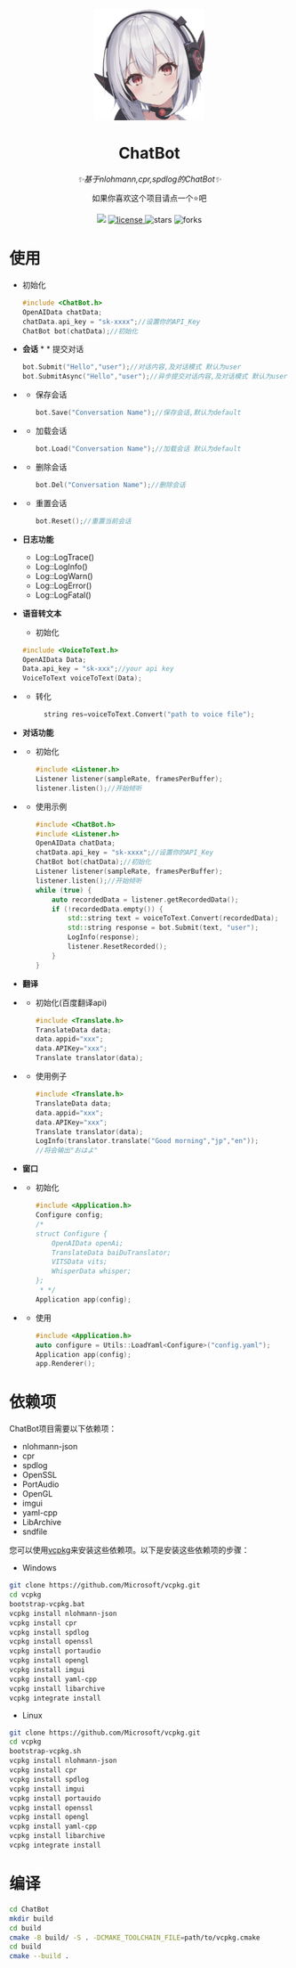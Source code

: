 <p align="center">
    <img src="https://github.com/NGLSG/ChatBot/raw/main/img/self.png" width="200" height="200" alt="ChatBot">
</p>

<div align="center">

# ChatBot

_✨基于nlohmann,cpr,spdlog的ChatBot✨_

如果你喜欢这个项目请点一个⭐吧

</div>


<p align="center">
  <img src="https://img.shields.io/badge/Author-Ge%E6%B1%81%E8%8F%8C-yellow">
  <a href="https://raw.githubusercontent.com/NGLSG/ChatBot/main/LICENSE">
    <img src="https://img.shields.io/github/license/NGLSG/ChatBot" alt="license">
  </a>
  <img src="https://img.shields.io/github/stars/NGLSG/ChatBot.svg" alt="stars">
  <img src="https://img.shields.io/github/forks/NGLSG/ChatBot.svg" alt="forks">
</p>

# 使用

* 初始化

    ```c++
    #include <ChatBot.h>
    OpenAIData chatData;
    chatData.api_key = "sk-xxxx";//设置你的API_Key
    ChatBot bot(chatData);//初始化
    ```

* **会话**
    *
        * 提交对话
    ```c++
    bot.Submit("Hello","user");//对话内容,及对话模式 默认为user
    bot.SubmitAsync("Hello","user");//异步提交对话内容,及对话模式 默认为user
    ```

*
    * 保存会话
      ```c++
      bot.Save("Conversation Name");//保存会话,默认为default
      ```

*
    * 加载会话

      ```c++
      bot.Load("Conversation Name");//加载会话 默认为default
      ```

*
    * 删除会话

      ```c++
      bot.Del("Conversation Name");//删除会话
      ```

*
    * 重置会话

      ```c++
      bot.Reset();//重置当前会话
      ```
* **日志功能**
    * Log::LogTrace()
    * Log::LogInfo()
    * Log::LogWarn()
    * Log::LogError()
    * Log::LogFatal()

* **语音转文本**
    * 初始化
    ```c++
    #include <VoiceToText.h>
    OpenAIData Data;
    Data.api_key = "sk-xxx";//your api key
    VoiceToText voiceToText(Data);
    ```
*
    * 转化
      ```c++
        string res=voiceToText.Convert("path to voice file");
      ```

* **对话功能**
*
    * 初始化
      ```c++
      #include <Listener.h>
      Listener listener(sampleRate, framesPerBuffer);
      listener.listen();//开始倾听
      ```
*
    * 使用示例
      ```c++
      #include <ChatBot.h>
      #include <Listener.h>
      OpenAIData chatData;
      chatData.api_key = "sk-xxxx";//设置你的API_Key
      ChatBot bot(chatData);//初始化
      Listener listener(sampleRate, framesPerBuffer);
      listener.listen();//开始倾听
      while (true) {
          auto recordedData = listener.getRecordedData();
          if (!recordedData.empty()) {
              std::string text = voiceToText.Convert(recordedData);
              std::string response = bot.Submit(text, "user");
              LogInfo(response);
              listener.ResetRecorded();
          }
      }
      ```
* **翻译**
*
    * 初始化(百度翻译api)
      ```c++
      #include <Translate.h>
      TranslateData data;
      data.appid="xxx";
      data.APIKey="xxx";
      Translate translator(data);
      ```
*
    * 使用例子
      ```c++
      #include <Translate.h>
      TranslateData data;
      data.appid="xxx";
      data.APIKey="xxx";
      Translate translator(data);
      LogInfo(translator.translate("Good morning","jp","en"));
      //将会输出"おはよ"
      ```
* **窗口**
* * 初始化
    ```c++
    #include <Application.h>
    Configure config;
    /*
    struct Configure {
        OpenAIData openAi;
        TranslateData baiDuTranslator;
        VITSData vits;
        WhisperData whisper;
    };
     * */
    Application app(config);
    ```
* * 使用
    ```cpp
    #include <Application.h>
    auto configure = Utils::LoadYaml<Configure>("config.yaml");
    Application app(config);
    app.Renderer();
    ```
# 依赖项

ChatBot项目需要以下依赖项：

* nlohmann-json
* cpr
* spdlog
* OpenSSL
* PortAudio
* OpenGL
* imgui
* yaml-cpp
* LibArchive
* sndfile

您可以使用[vcpkg](https://github.com/microsoft/vcpkg)来安装这些依赖项。以下是安装这些依赖项的步骤：

* Windows

 ```bash
git clone https://github.com/Microsoft/vcpkg.git
cd vcpkg
bootstrap-vcpkg.bat
vcpkg install nlohmann-json
vcpkg install cpr
vcpkg install spdlog
vcpkg install openssl
vcpkg install portaudio
vcpkg install opengl
vcpkg install imgui
vcpkg install yaml-cpp
vcpkg install libarchive
vcpkg integrate install
```  

* Linux

 ```bash
git clone https://github.com/Microsoft/vcpkg.git
cd vcpkg
bootstrap-vcpkg.sh
vcpkg install nlohmann-json
vcpkg install cpr
vcpkg install spdlog
vcpkg install imgui
vcpkg install portauido
vcpkg install openssl
vcpkg install opengl
vcpkg install yaml-cpp
vcpkg install libarchive
vcpkg integrate install
```  

# 编译

```bash
cd ChatBot
mkdir build
cd build
cmake -B build/ -S . -DCMAKE_TOOLCHAIN_FILE=path/to/vcpkg.cmake
cd build
cmake --build .
```
